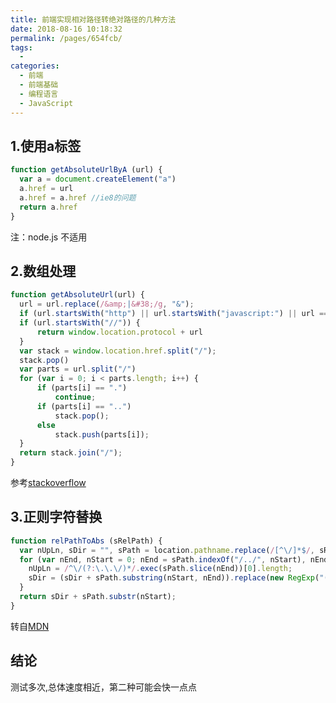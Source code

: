 ```yaml
---
title: 前端实现相对路径转绝对路径的几种方法
date: 2018-08-16 10:18:32
permalink: /pages/654fcb/
tags: 
  - 
categories: 
  - 前端
  - 前端基础
  - 编程语言
  - JavaScript
---
```


## 1.使用a标签

```js
function getAbsoluteUrlByA (url) {
  var a = document.createElement("a")
  a.href = url
  a.href = a.href //ie8的问题
  return a.href
}

```

<!--more-->

注：node.js 不适用

## 2.数组处理

```js
function getAbsoluteUrl(url) {
  url = url.replace(/&amp;|&#38;/g, "&");
  if (url.startsWith("http") || url.startsWith("javascript:") || url === "about:blank") return url;
  if (url.startsWith("//")) {
      return window.location.protocol + url
  }
  var stack = window.location.href.split("/");
  stack.pop()
  var parts = url.split("/")
  for (var i = 0; i < parts.length; i++) {
      if (parts[i] == ".")
          continue;
      if (parts[i] == "..")
          stack.pop();
      else
          stack.push(parts[i]);
  }
  return stack.join("/");
}
```
参考<a href="https://stackoverflow.com/questions/14780350/convert-relative-path-to-absolute-using-javascript">stackoverflow</a>

## 3.正则字符替换

```js
function relPathToAbs (sRelPath) {
  var nUpLn, sDir = "", sPath = location.pathname.replace(/[^\/]*$/, sRelPath.replace(/(\/|^)(?:\.?\/+)+/g, "$1"));
  for (var nEnd, nStart = 0; nEnd = sPath.indexOf("/../", nStart), nEnd > -1; nStart = nEnd + nUpLn) {
    nUpLn = /^\/(?:\.\.\/)*/.exec(sPath.slice(nEnd))[0].length;
    sDir = (sDir + sPath.substring(nStart, nEnd)).replace(new RegExp("(?:\\\/+[^\\\/]*){0," + ((nUpLn - 1) / 3) + "}$"), "/");
  }
  return sDir + sPath.substr(nStart);
}
```
转自<a href="https://developer.mozilla.org/en-US/docs/Web/API/document/cookie#Using_relative_URLs_in_the_path_parameter">MDN</a>

## 结论

测试多次,总体速度相近，第二种可能会快一点点